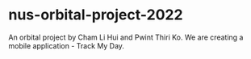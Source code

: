 # nus-orbital-project-2022

An orbital project by Cham Li Hui and Pwint Thiri Ko. 
We are creating a mobile application - Track My Day. 
